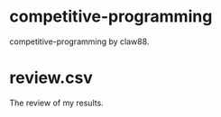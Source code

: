 # competitive-programming
competitive-programming by claw88.

# review.csv
The review of my results. 